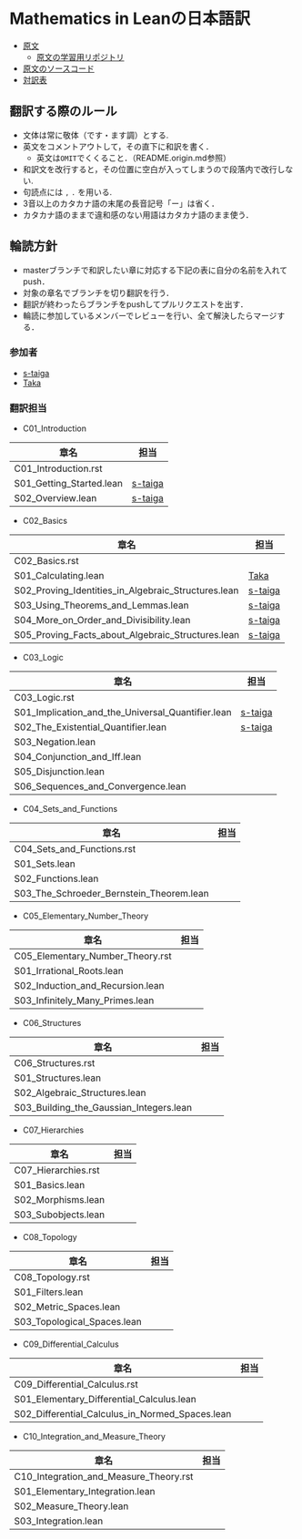 # Mathematics in Leanの日本語訳
* [原文](https://leanprover-community.github.io/mathematics_in_lean/index.html)
  * [原文の学習用リポジトリ](https://github.com/leanprover-community/mathematics_in_lean)
* [原文のソースコード](https://github.com/avigad/mathematics_in_lean_source)
* [対訳表]()

## 翻訳する際のルール

* 文体は常に敬体（です・ます調）とする.
* 英文をコメントアウトして，その直下に和訳を書く．
  * 英文は`OMIT`でくくること．（README.origin.md参照）
* 和訳文を改行すると，その位置に空白が入ってしまうので段落内で改行しない.
* 句読点には `,` `.` を用いる.
* 3音以上のカタカナ語の末尾の長音記号「ー」は省く．
* カタカナ語のままで違和感のない用語はカタカナ語のまま使う．

## 輪読方針

* masterブランチで和訳したい章に対応する下記の表に自分の名前を入れてpush．
* 対象の章名でブランチを切り翻訳を行う．
* 翻訳が終わったらブランチをpushしてプルリクエストを出す．
* 輪読に参加しているメンバーでレビューを行い、全て解決したらマージする．

### 参加者

* [s-taiga](https://github.com/s-taiga)
* [Taka](https://github.com/Taka0007)

### 翻訳担当

* C01_Introduction

| 章名 | 担当 |
| --- | --- |
| C01_Introduction.rst | |
| S01_Getting_Started.lean | [s-taiga](https://github.com/s-taiga) |
| S02_Overview.lean | [s-taiga](https://github.com/s-taiga) |

* C02_Basics

| 章名 | 担当 |
| --- | --- |
| C02_Basics.rst | |
| S01_Calculating.lean | [Taka](https://github.com/Taka0007) |
| S02_Proving_Identities_in_Algebraic_Structures.lean | [s-taiga](https://github.com/s-taiga) |
| S03_Using_Theorems_and_Lemmas.lean | [s-taiga](https://github.com/s-taiga) |
| S04_More_on_Order_and_Divisibility.lean | [s-taiga](https://github.com/s-taiga) |
| S05_Proving_Facts_about_Algebraic_Structures.lean | [s-taiga](https://github.com/s-taiga) |

* C03_Logic

| 章名 | 担当 |
| --- | --- |
| C03_Logic.rst ||
| S01_Implication_and_the_Universal_Quantifier.lean | [s-taiga](https://github.com/s-taiga) |
| S02_The_Existential_Quantifier.lean | [s-taiga](https://github.com/s-taiga) |
| S03_Negation.lean ||
| S04_Conjunction_and_Iff.lean ||
| S05_Disjunction.lean ||
| S06_Sequences_and_Convergence.lean ||

* C04_Sets_and_Functions

| 章名 | 担当 |
| --- | --- |
| C04_Sets_and_Functions.rst ||
| S01_Sets.lean ||
| S02_Functions.lean ||
| S03_The_Schroeder_Bernstein_Theorem.lean ||

* C05_Elementary_Number_Theory

| 章名 | 担当 |
| --- | --- |
| C05_Elementary_Number_Theory.rst ||
| S01_Irrational_Roots.lean ||
| S02_Induction_and_Recursion.lean ||
| S03_Infinitely_Many_Primes.lean ||

* C06_Structures

| 章名 | 担当 |
| --- | --- |
| C06_Structures.rst ||
| S01_Structures.lean ||
| S02_Algebraic_Structures.lean ||
| S03_Building_the_Gaussian_Integers.lean ||

* C07_Hierarchies

| 章名 | 担当 |
| --- | --- |
| C07_Hierarchies.rst ||
| S01_Basics.lean ||
| S02_Morphisms.lean ||
| S03_Subobjects.lean ||

* C08_Topology

| 章名 | 担当 |
| --- | --- |
| C08_Topology.rst ||
| S01_Filters.lean ||
| S02_Metric_Spaces.lean ||
| S03_Topological_Spaces.lean ||

* C09_Differential_Calculus

| 章名 | 担当 |
| --- | --- |
| C09_Differential_Calculus.rst ||
| S01_Elementary_Differential_Calculus.lean ||
| S02_Differential_Calculus_in_Normed_Spaces.lean ||

* C10_Integration_and_Measure_Theory

| 章名 | 担当 |
| --- | --- |
| C10_Integration_and_Measure_Theory.rst ||
| S01_Elementary_Integration.lean ||
| S02_Measure_Theory.lean ||
| S03_Integration.lean ||
